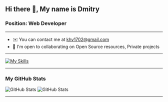 ## Hi there 👋, My name is Dmitry

### Position: Web Developer
---

 - ✉️ You can contact me at khv1702@gmail.com
 - 🤝  I'm open to collaborating on Open Source resources, Private projects

---

[![My Skills](https://skillicons.dev/icons?i=aws,gcp,azure,react,vue,flutter&perline=3)](https://skillicons.dev)

---

### My GitHub Stats

![GitHub Stats](https://github-readme-stats.vercel.app/api?username=nda17&theme=tokyonight&show_icons=true&hide_border=true&count_private=true)
![GitHub Stats](https://github-readme-stats.vercel.app/api/top-langs/?username=nda17&theme=tokyonight&show_icons=true&hide_border=true&layout=compact)

---
<!--
**nda17/nda17** is a ✨ _special_ ✨ repository because its `README.md` (this file) appears on your GitHub profile.

Here are some ideas to get you started:

- 🔭 I’m currently working on ...
- 🌱 I’m currently learning ...
- 👯 I’m looking to collaborate on ...
- 🤔 I’m looking for help with ...
- 💬 Ask me about ...
- 📫 How to reach me: ...
- 😄 Pronouns: ...
- ⚡ Fun fact: ...
-->
